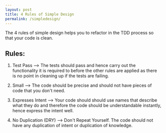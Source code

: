 ```yaml
---
layout: post
title: 4 Rules of Simple Design
permalink: /simpledesign/
---
```

The 4 rules of simple design helps you to refactor in the TDD process so that your code is clean.

## Rules:
1. Test Pass --> The tests should pass and hence carry out the functionality it is required to before the other
rules are applied as there is no point in cleaning up if the tests are failing.

2. Small --> The code should be precise and should not have pieces of code that you don't need.

3. Expresses Intent --> Your code should should use names that describe what they do and therefore 
the code should be understandable instantly, hence express the intent well.

4. No Duplication (DRY) --> Don't Repeat Yourself. The code should not have any duplication of intent or duplication of knowledge.